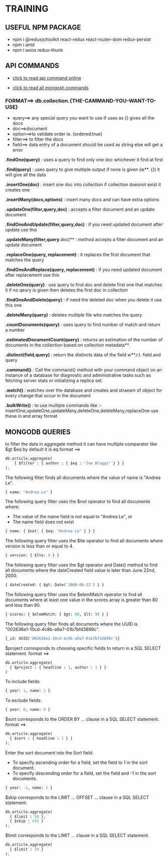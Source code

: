 # TRAINING

## USEFUL NPM PACKAGE

- npm i @reduxjs/toolkit react-redux react-router-dom redux-persist
- npm i antd
- npm i axios redux-thunk                

## API COMMANDS 

- [click to read api command online](https://www.mongodb.com/docs/drivers/node/current/)

- [click to read all mongosh commands](https://www.mongodb.com/docs/manual/reference/method/)

### FORMAT==> db.collection.{THE-CAMMAND-YOU-WANT-TO-USE}

- query==> any special query you want to use if uses as {} gives all the docs
- doc==>document
- option==>to validate order ie. {ordered:true}
- filter==> to filter the docs
- field==> data entry of a document should be used as string else will get a error

**.findOne(query)** : uses a query to find only one doc whichever it find at first

**.find(query)** : uses query to give multiple output if none is given (ie**. {}) it will give all the data

**.insertOne(doc)** : insert one doc into collection if collection doesnot exist it creates one

**.insertMany(docs,options)** : insert many docs and can have extra options 

**.updateOne(filter,query,doc)** : accepts a filter document and an update document

**.findOneAndUpdate(filter,query,doc)** : if you need updated document after update use this

**.updateMany(filter,query**.doc)** : method accepts a filter document and an update document

**.replaceOne(query, replacement)** : it replaces the first document that matches the query 

**.findOneAndReplace(query, replacement)** : if you need updated document after replacement use this

**.deleteOne(query)** : use query to find doc and delete first one that matches it if no qeury is given then deletes the first doc in collection 

**.findOneAndDelete(query)** : if need the deleted doc when you delete it use this one

**.deleteMany(query)** : deletes multiple file who matches the query

**.countDocuments(query)** : uses query to find number of match and return a number

**.estimatedDocumentCount(query)** : returns an estimation of the number of documents in the collection based on collection metadata**.

**.distinct(field,query)** : return the distincts data of the field w**.r.t. field and query

**.command()** : Call the command() method with your command object on an instance of a database for diagnostic and administrative tasks such as fetching server stats or initializing a replica set.

**.watch()** : watches over the database and creates and straeam of object for every change that occur in the document

**.bulkWrite()** : to use multiple commands like :- insertOne,updateOne,updateMany,deleteOne,deleteMany,replaceOne use these in and array format



## MONGODB QUERIES

to filter the data in aggregate method  it can have multiple comparator like $gt $eq by default it is eq 
format ==>  
```python
db.article.aggregate(
    { $filter : { author : { $eq : "Joe Bloggs" } } }
);
```

The following filter finds all documents where the value of name is "Andrea Le".
```python
{ name: "Andrea Le" }
```

The following query filter uses the $not operator to find all documents where:
- The value of the name field is not equal to "Andrea Le", or
- The name field does not exist
```python
{ name: { $not: { $eq: "Andrea Le" } } }
```

The following query filter uses the $lte operator to find all documents where version is less than or equal to 4.
```python
{ version: { $lte: 4 } }
```

The following query filter  uses the $gt operator and Date() method to find all documents where the dateCreated field value is later than June 22nd, 2000.
```python
{ dateCreated: { $gt: Date('2000-06-22') } }
```

The following query filter uses the $elemMatch operator to find all documents where at least one value in the scores array is greater than 80 and less than 90.
```python
{ scores: { $elemMatch: { $gt: 80, $lt: 90 } }
```

The following query filter finds all documents where the UUID is "002636e1-10cd-4c8b-a9a7-01b7bfd3899c".
```python
{_id: UUID('002636e1-10cd-4c8b-a9a7-01b7bfd3899c')}
```

$project corresponds to choosing specific fields to return in a SQL SELECT statement.
format ==>
```python
db.article.aggregate(
  { $project : { headline : 1, author : 1 } }
)
```
To include fields:
```python
{ year: 1, name: 1 }
```
To exclude fields:
```python
{ year: 0, name: 0 }
```

$sort corresponds to the ORDER BY ... clause in a SQL SELECT statement.
format ==>
```python
db.article.aggregate(
  { $sort : { headline : 1 } }
);
```

Enter the sort document into the Sort field:

- To specify ascending order for a field, set the field to 1 in the sort document.
- To specify descending order for a field, set the field and -1 in the sort documents.
```python
{ year: -1, name: 1 }
```

$skip corresponds to the LIMIT ... OFFSET ... clause in a SQL SELECT statement.
```python
db.article.aggregate(
  { $limit : 50 },
  { $skip : 435 }
);
```
$limit corresponds to the LIMIT ... clause in a SQL SELECT statement.
```python
db.article.aggregate(
  { $limit : 10 }
);
```
